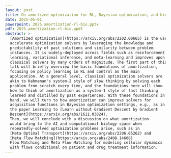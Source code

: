 ```yaml
---
layout: post
title: On amortized optimization for RL, Bayesian optimization, and biology
date: 2025-05-01
powerpoint: 2025.amortization-rl-bio.pptx
pdf: 2025.amortization-rl-bio.ppdf
abstract: >-
  [Amortized optimization](https://arxiv.org/abs/2202.00665) is the use of learning to augment and
  accelerate optimization solvers by leveraging the knowledge and
  predictability of past solutions and similarity between problem
  instances. It is widely-deployed across fields such as reinforcement
  learning, variational inference, and meta-learning and improves upon
  classical solvers by many orders of magnitude. The first part of this
  talk will briefly overview the basic foundations of amortization,
  focusing on policy learning in RL and control as the main
  application. At a general level, classical optimization solvers are
  akin to Kahneman's system-2 style of slow thinking by solving each
  problem from scratch every time, and the foundations here will show
  how to think of amortization as a system-1 style of fast thinking
  learned and distilled by past experiences. With these foundations in
  hand, we will turn to how amortization can improve solvers for
  acquisition functions in Bayesian optimization settings, e.g., as in
  the paper Learning to [Learn without Gradient Descent by Gradient
  Descent](https://arxiv.org/abs/1611.03824).
  Then, we will conclude with a discussion on what amortization
  would bring to the AI and computational biology space when
  repeatedly-solved optimization problems arise, such as in
  [Meta Optimal Transport](https://arxiv.org/abs/2206.05262) and
  [Meta Flow Matching](https://arxiv.org/abs/2408.14608)
  Flow Matching and Meta Flow Matching for modeling cellular dynamics
  with flows conditional on patient and drug treatment information.
---
```

